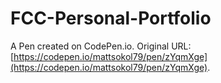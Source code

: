 # FCC-Personal-Portfolio

A Pen created on CodePen.io. Original URL: [https://codepen.io/mattsokol79/pen/zYqmXge](https://codepen.io/mattsokol79/pen/zYqmXge).


